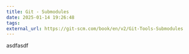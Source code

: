 ```yaml
---
title: Git - Submodules
date: 2025-01-14 19:26:48
tags: 
external_url: https://git-scm.com/book/en/v2/Git-Tools-Submodules
---
```


asdfasdf
